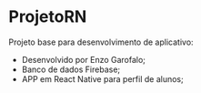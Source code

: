 # ProjetoRN
Projeto base para desenvolvimento de aplicativo:
- Desenvolvido por Enzo Garofalo;
- Banco de dados Firebase;
- APP em React Native para perfil de alunos;
